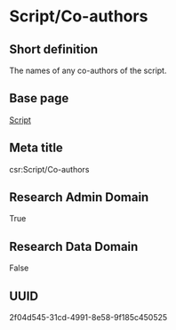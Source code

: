 # Script/Co-authors
## Short definition
The names of any co-authors of the script.
## Base page
[Script](../Objects/Script.md)
## Meta title
csr:Script/Co-authors
## Research Admin Domain
True
## Research Data Domain
False
## UUID
2f04d545-31cd-4991-8e58-9f185c450525
